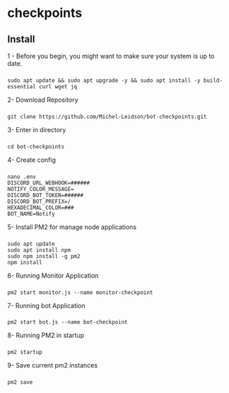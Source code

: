 # checkpoints

## Install

1 - Before you begin, you might want to make sure your system is up to date.
###
```
sudo apt update && sudo apt upgrade -y && sudo apt install -y build-essential curl wget jq
``` 
2- Download Repository
###
```
git clone https://github.com/Michel-Leidson/bot-checkpoints.git
```
3- Enter in directory
###
```
cd bot-checkpoints
```
4- Create config
###
```
nano .env
DISCORD_URL_WEBHOOK=######
NOTIFY_COLOR_MESSAGE=
DISCORD_BOT_TOKEN=######
DISCORD_BOT_PREFIX=/
HEXADECIMAL_COLOR=###
BOT_NAME=Notify
``` 
5- Install PM2 for manage node applications
###
```
sudo apt update
sudo apt install npm
sudo npm install -g pm2
npm install
```
6- Running Monitor Application
###
```
pm2 start monitor.js --name monitor-checkpoint
```

7- Running bot Application
###
```
pm2 start bot.js --name bot-checkpoint
```

8- Running PM2 in startup
###
```
pm2 startup
```

9- Save current pm2 instances
###
```
pm2 save
```
